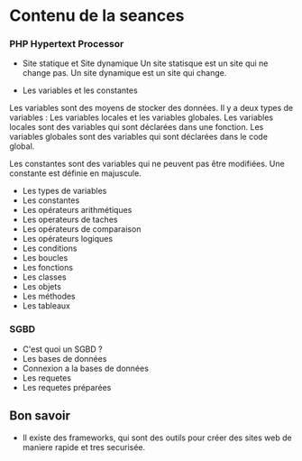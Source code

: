 # Contenu de la seances 

### PHP Hypertext Processor

- Site statique et Site dynamique
Un site statisque est un site qui ne change pas. Un site dynamique est un site qui change.

- Les variables et les constantes

Les variables sont des moyens de stocker des données. Il y a deux types de variables :
Les variables locales et les variables globales.
Les variables locales sont des variables qui sont déclarées dans une fonction.
Les variables globales sont des variables qui sont déclarées dans le code global.

Les constantes sont des variables qui ne peuvent pas être modifiées. Une constante est définie en majuscule.

- Les types de variables
- Les constantes
- Les opérateurs arithmétiques
- Les operateurs de taches
- Les opérateurs de comparaison
- Les opérateurs logiques
- Les conditions
- Les boucles
- Les fonctions
- Les classes
- Les objets
- Les méthodes
- Les tableaux

### SGBD

- C'est quoi un SGBD ?
- Les bases de données
- Connexion a la bases de données
- Les requetes
- Les requetes préparées

## Bon savoir
- Il existe des frameworks, qui sont des outils pour créer des sites web de maniere rapide et tres securisée.






